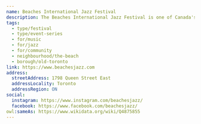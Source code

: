 ```yaml
---
name: Beaches International Jazz Festival
description: The Beaches International Jazz Festival is one of Canada's largest free jazz festivals with nearly 1,000,000 attendees throughout its month-long span each July. Originally started in 1989, the Festival brings in internationally acclaimed jazz performers while also showcasing local talent. Stage concerts are held in several different parks and along a two kilometre stretch of Queen Street East during StreetFest.
tags:
  - type/festival
  - type/event-series
  - for/music
  - for/jazz
  - for/community
  - neighbourhood/the-beach
  - borough/old-toronto
link: https://www.beachesjazz.com
address:
  streetAddress: 1798 Queen Street East
  addressLocality: Toronto
  addressRegion: ON
social:
  instagram: https://www.instagram.com/beachesjazz/
  facebook: https://www.facebook.com/beachesjazz/
owl:sameAs: https://www.wikidata.org/wiki/Q4875855
---
```

